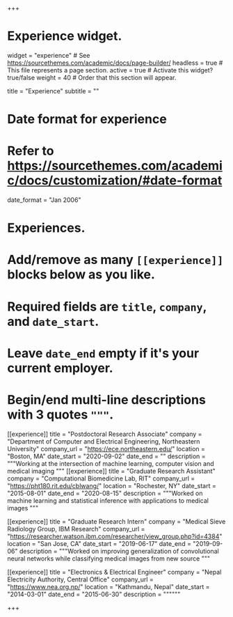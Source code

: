 +++
# Experience widget.
widget = "experience"  # See https://sourcethemes.com/academic/docs/page-builder/
headless = true  # This file represents a page section.
active = true  # Activate this widget? true/false
weight = 40  # Order that this section will appear.

title = "Experience"
subtitle = ""

# Date format for experience
#   Refer to https://sourcethemes.com/academic/docs/customization/#date-format
date_format = "Jan 2006"

# Experiences.
#   Add/remove as many `[[experience]]` blocks below as you like.
#   Required fields are `title`, `company`, and `date_start`.
#   Leave `date_end` empty if it's your current employer.
#   Begin/end multi-line descriptions with 3 quotes `"""`.
[[experience]]
  title = "Postdoctoral Research Associate"
  company = "Department of Computer and Electrical Engineering, Northeastern University"
  company_url = "https://ece.northeastern.edu/"
  location = "Boston, MA"
  date_start = "2020-09-02"
  date_end = ""
  description = """Working at the intersection of machine learning, computer vision and medical imaging
  """
[[experience]]
  title = "Graduate Research Assistant"
  company = "Computational Biomedicine Lab, RIT"
  company_url = "https://pht180.rit.edu/cblwang/"
  location = "Rochester, NY"
  date_start = "2015-08-01"
  date_end = "2020-08-15"
  description = """Worked on machine learning and statistical inference with applications to medical images
  """

[[experience]]
  title = "Graduate Research Intern"
  company = "Medical Sieve Radiology Group, IBM Research"
  company_url = "https://researcher.watson.ibm.com/researcher/view_group.php?id=4384"
  location = "San Jose, CA"
  date_start = "2019-06-17"
  date_end = "2019-09-06"
  description = """Worked on improving generalization of convolutional neural networks while classifying medical images from new source """

[[experience]]
  title = "Electronics & Electrical Engineer"
  company = "Nepal Electricity Authority, Central Office"
  company_url = "https://www.nea.org.np/"
  location = "Kathmandu, Nepal"
  date_start = "2014-03-01"
  date_end = "2015-06-30"
  description = """"""
  
+++
